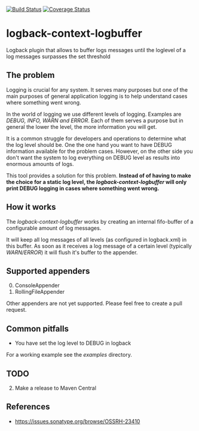 [![Build Status](https://travis-ci.org/sdegroot/logback-context-logbuffer.svg?branch=master)](https://travis-ci.org/sdegroot/logback-context-logbuffer)
[![Coverage Status](https://coveralls.io/repos/github/sdegroot/logback-context-logbuffer/badge.svg?branch=master)](https://coveralls.io/github/sdegroot/logback-context-logbuffer?branch=master)

# logback-context-logbuffer

Logback plugin that allows to buffer logs messages until the loglevel of a log messages surpasses the set threshold 

## The problem
Logging is crucial for any system. It serves many purposes but one of the main purposes of general application logging is to help understand cases where something went wrong. 

In the world of logging we use different levels of logging. Examples are *DEBUG, INFO, WARN and ERROR*. Each of them serves a purpose but in general the lower the level, the more information you will get. 

It is a common struggle for developers and operations to determine what the log level should be. One the one hand you want to have DEBUG information available for the problem cases. However, on the other side you don't want the system to log everything on DEBUG level as results into enormous amounts of logs.

This tool provides a solution for this problem. **Instead of of having to make the choice for a static log level, the *logback-context-logbuffer* will only print DEBUG logging in cases where something went wrong.**

## How it works
The *logback-context-logbuffer* works by creating an internal fifo-buffer of a configurable amount of log messages.

It will keep all log messages of all levels (as configured in logback.xml) in this buffer. As soon as it receives a log message of a certain level (typically *WARN/ERROR*) it will flush it's buffer to the appender.

## Supported appenders

0. ConsoleAppender
0. RollingFileAppender

Other appenders are not yet supported. Please feel free to create a pull request.

## Common pitfalls

- You have set the log level to DEBUG in logback

For a working example see the *examples* directory.

## TODO

2. Make a release to Maven Central

## References

- https://issues.sonatype.org/browse/OSSRH-23410
